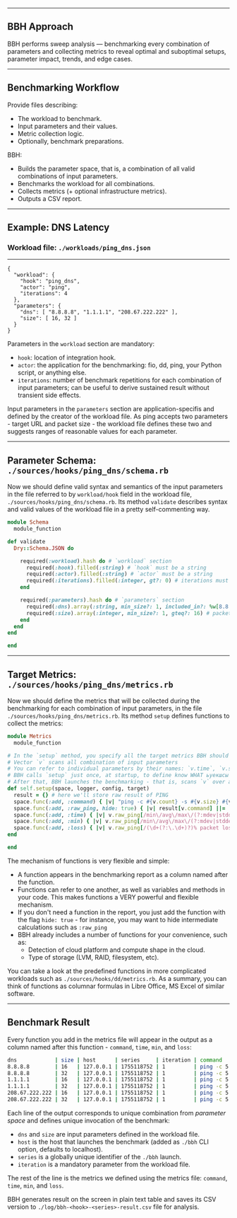 
---

## BBH Approach

BBH performs sweep analysis — benchmarking every combination of parameters and collecting metrics to reveal optimal and suboptimal setups, parameter impact, trends, and edge cases.

---

## Benchmarking Workflow

Provide files describing:
- The workload to benchmark.
- Input parameters and their values.
- Metric collection logic.
- Optionally, benchmark preparations.

BBH:
- Builds the parameter space, that is, a combination of all valid combinations of input parameters.
- Benchmarks the workload for all combinations.
- Collects metrics (+ optional infrastructure metrics).
- Outputs a CSV report.

---

## Example: DNS Latency

### Workload file: `./workloads/ping_dns.json`

---

```jsonc
{
  "workload": {
    "hook": "ping_dns",
    "actor": "ping",
    "iterations": 4
  },
  "parameters": {
    "dns": [ "8.8.8.8", "1.1.1.1", "208.67.222.222" ],
    "size": [ 16, 32 ]
  }
}
```

Parameters in the `workload` section are mandatory:
- `hook`: location of integration hook.
- `actor`: the application for the benchmarking: fio, dd, ping, your Python script, or anything else.
- `iterations`: number of benchmark repetitions for each combination of input parameters; can be useful to derive sustained result without transient side effects.

Input parameters in the `parameters` section are application-specifis and defined by the creator of the workload file.
As ping accepts two parameters - target URL and packet size - the workload file defines these two and suggests ranges of reasonable values for each parameter.

---

## Parameter Schema: `./sources/hooks/ping_dns/schema.rb`

Now we should define valid syntax and semantics of the input parameters in the file referred to by `workload/hook` field in the workload file, `./sources/hooks/ping_dns/schema.rb`.
Its method `validate` describes syntax and valid values of the workload file in a pretty self-commenting way.

```ruby
module Schema
  module_function

def validate
  Dry::Schema.JSON do

    required(:workload).hash do # `workload` section
      required(:hook).filled(:string) # `hook` must be a string
      required(:actor).filled(:string) # `actor` must be a string
      required(:iterations).filled(:integer, gt?: 0) # iterations must be natural
    end

    required(:parameters).hash do # `parameters` section
      required(:dns).array(:string, min_size?: 1, included_in?: %w[8.8.8.8 1.1.1.1 208.67.222.222]) # DNS servers must be from the predefined list
      required(:size).array(:integer, min_size?: 1, gteq?: 16) # packet size must be array of naturals >= 16 (otherwise ping is unable to produce statistics)
    end
  end
end

end
```

---

## Target Metrics: `./sources/hooks/ping_dns/metrics.rb`

Now we should define the metrics that will be collected during the benchmarking for each combination of input parameters, in the file `./sources/hooks/ping_dns/metrics.rb`.
Its method `setup` defines functions to collect the metrics:

```ruby
module Metrics
  module_function

# In the `setup` method, you specify all the target metrics BBH should calculate for each combination of parameters
# Vector `v` scans all combination of input parameters
# You can refer to individual parameters by their names: `v.time`, `v.size`, using parameter names defined in your workload file
# BBH calls `setup` just once, at startup, to define know WHAT ьуекшсы and HOW it will have to derive during benchmarking
# After that, BBH launches the benchmarking - that is, scans `v` over all valid combinations of parameters
def self.setup(space, logger, config, target)
  result = {} # here we'll store raw result of PING
  space.func(:add, :command) { |v| "ping -c #{v.count} -s #{v.size} #{v.dns}" } # construct PING command with current combination of parameters
  space.func(:add, :raw_ping, hide: true) { |v| result[v.command] ||= `#{v.command} 2>&1` } # run PING and capture its raw result
  space.func(:add, :time) { |v| v.raw_ping[/min\/avg\/max\/(?:mdev|stddev) = [^\/]+\/([^\/]+)/, 1]&.to_f } # extract ping time
  space.func(:add, :min) { |v| v.raw_ping[/min\/avg\/max\/(?:mdev|stddev) = ([^\/]+)/, 1]&.to_f } # extract min ping time
  space.func(:add, :loss) { |v| v.raw_ping[/(\d+(?:\.\d+)?)% packet loss/, 1]&.to_f } # extract loss rate
end

end
```

The mechanism of functions is very flexible and simple:
- A function appears in the benchmarking report as a column named after the function.
- Functions can refer to one another, as well as variables and methods in your code. This makes functions a VERY powerful and flexible mechanism.
- If you don't need a function in the report, you just add the function with the flag `hide: true` - for instance, you may want to hide intermediate calculations such as `:raw_ping`
- BBH already includes a number of functions for your convenience, such as:
  - Detection of cloud platform and compute shape in the cloud.
  - Type of storage (LVM, RAID, filesystem, etc).

You can take a look at the predefined functions in more complicated workloads such as `./sources/hooks/dd/metrics.rb`.
As a summary, you can think of functions as columnar formulas in Libre Office, MS Excel of similar software.

---

## Benchmark Result

Every function you add in the metrics file will appear in the output as a column named after this function - `command`, `time`, `min`, and `loss`:

```bash
dns            | size | host      | series     | iteration | command                        | time  | min   | loss
8.8.8.8        | 16   | 127.0.0.1 | 1755118752 | 1         | ping -c 5 -s 16 8.8.8.8        | 0.828 | 0.783 | 0.0 
8.8.8.8        | 32   | 127.0.0.1 | 1755118752 | 1         | ping -c 5 -s 32 8.8.8.8        | 0.828 | 0.814 | 0.0 
1.1.1.1        | 16   | 127.0.0.1 | 1755118752 | 1         | ping -c 5 -s 16 1.1.1.1        | 0.841 | 0.791 | 0.0 
1.1.1.1        | 32   | 127.0.0.1 | 1755118752 | 1         | ping -c 5 -s 32 1.1.1.1        | 0.834 | 0.787 | 0.0 
208.67.222.222 | 16   | 127.0.0.1 | 1755118752 | 1         | ping -c 5 -s 16 208.67.222.222 | 0.725 | 0.679 | 0.0 
208.67.222.222 | 32   | 127.0.0.1 | 1755118752 | 1         | ping -c 5 -s 32 208.67.222.222 | 0.719 | 0.681 | 0.0
```

Each line of the output corresponds to unique combination from _parameter space_ and defines unique invocation of the benchmark:
- `dns` and `size` are input parameters defined in the workload file.
- `host` is the host that launches the benchmark (added as `./bbh` CLI option, defaults to localhost).
- `series` is a globally unique identifier of the `./bbh` launch.
- `iteration` is a mandatory parameter from the workload file.

The rest of the line is the metrics we defined using the metrics file: `command`, `time`, `min`, and `loss`.

BBH generates result on the screen in plain text table and saves its CSV version to `./log/bbh-<hook>-<series>-result.csv` file for analysis.
